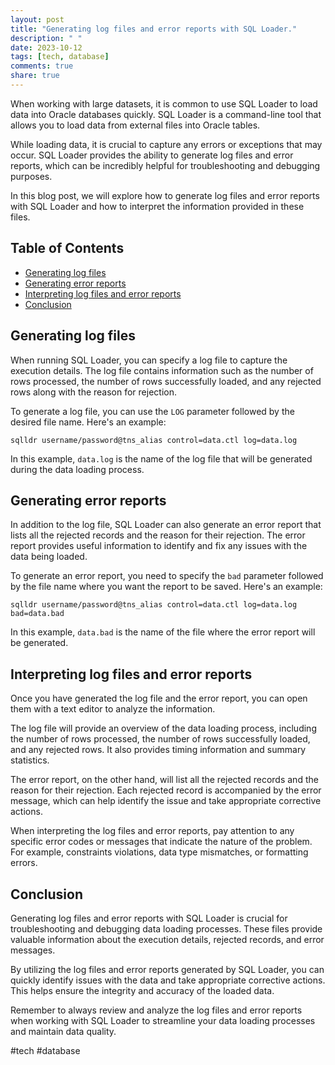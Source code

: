 ```yaml
---
layout: post
title: "Generating log files and error reports with SQL Loader."
description: " "
date: 2023-10-12
tags: [tech, database]
comments: true
share: true
---
```


When working with large datasets, it is common to use SQL Loader to load data into Oracle databases quickly. SQL Loader is a command-line tool that allows you to load data from external files into Oracle tables.

While loading data, it is crucial to capture any errors or exceptions that may occur. SQL Loader provides the ability to generate log files and error reports, which can be incredibly helpful for troubleshooting and debugging purposes.

In this blog post, we will explore how to generate log files and error reports with SQL Loader and how to interpret the information provided in these files.

## Table of Contents
- [Generating log files](#generating-log-files)
- [Generating error reports](#generating-error-reports)
- [Interpreting log files and error reports](#interpreting-log-files-and-error-reports)
- [Conclusion](#conclusion)

## Generating log files

When running SQL Loader, you can specify a log file to capture the execution details. The log file contains information such as the number of rows processed, the number of rows successfully loaded, and any rejected rows along with the reason for rejection.

To generate a log file, you can use the `LOG` parameter followed by the desired file name. Here's an example:

```
sqlldr username/password@tns_alias control=data.ctl log=data.log
```

In this example, `data.log` is the name of the log file that will be generated during the data loading process.

## Generating error reports

In addition to the log file, SQL Loader can also generate an error report that lists all the rejected records and the reason for their rejection. The error report provides useful information to identify and fix any issues with the data being loaded.

To generate an error report, you need to specify the `bad` parameter followed by the file name where you want the report to be saved. Here's an example:

```
sqlldr username/password@tns_alias control=data.ctl log=data.log bad=data.bad
```

In this example, `data.bad` is the name of the file where the error report will be generated.

## Interpreting log files and error reports

Once you have generated the log file and the error report, you can open them with a text editor to analyze the information.

The log file will provide an overview of the data loading process, including the number of rows processed, the number of rows successfully loaded, and any rejected rows. It also provides timing information and summary statistics.

The error report, on the other hand, will list all the rejected records and the reason for their rejection. Each rejected record is accompanied by the error message, which can help identify the issue and take appropriate corrective actions.

When interpreting the log files and error reports, pay attention to any specific error codes or messages that indicate the nature of the problem. For example, constraints violations, data type mismatches, or formatting errors.

## Conclusion

Generating log files and error reports with SQL Loader is crucial for troubleshooting and debugging data loading processes. These files provide valuable information about the execution details, rejected records, and error messages.

By utilizing the log files and error reports generated by SQL Loader, you can quickly identify issues with the data and take appropriate corrective actions. This helps ensure the integrity and accuracy of the loaded data.

Remember to always review and analyze the log files and error reports when working with SQL Loader to streamline your data loading processes and maintain data quality.

#tech #database